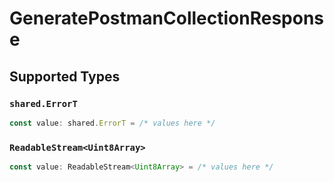 # GeneratePostmanCollectionResponse


## Supported Types

### `shared.ErrorT`

```typescript
const value: shared.ErrorT = /* values here */
```

### `ReadableStream<Uint8Array>`

```typescript
const value: ReadableStream<Uint8Array> = /* values here */
```

